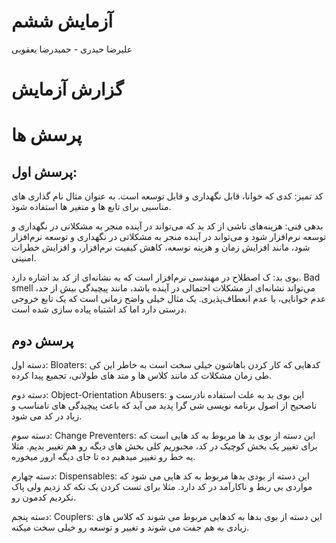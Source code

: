 # آزمایش ششم
علیرضا حیدری - حمیدرضا یعقوبی
# گزارش آزمایش

# پرسش ها
## پرسش اول:
کد تمیز: کدی که خوانا، قابل نگهداری و قابل توسعه است. به عنوان مثال نام گذاری های مناسبی برای تابع ها و متغیر ها استفاده شود.  

بدهی فنی: هزینه‌های ناشی از کد بد که می‌تواند در آینده منجر به مشکلاتی در نگهداری و توسعه نرم‌افزار شود و می‌تواند در آینده منجر به مشکلاتی در نگهداری و توسعه نرم‌افزار شود، مانند افزایش زمان و هزینه توسعه، کاهش کیفیت نرم‌افزار، و افزایش خطرات امنیتی.  

بوی بد: ک اصطلاح در مهندسی نرم‌افزار است که به نشانه‌ای از کد بد اشاره دارد. Bad smell می‌تواند نشانه‌ای از مشکلات احتمالی در آینده باشد، مانند پیچیدگی بیش از حد، عدم خوانایی، یا عدم انعطاف‌پذیری. یک مثال خیلی واضح زمانی است که یک تابع خروجی درستی دارد اما کد اشتباه پیاده سازی شده است.  

## پرسش دوم
دسته اول: Bloaters: کدهایی که کار کردن باهاشون خیلی سخت است به خاطر این کی طی زمان مشکلات کد مانند کلاس ها و متد های طولانی، تجمیع پیدا کرده.  

دسته دوم: Object-Orientation Abusers: این بوی بد به علت استفاده نادرست و ناصحیح از اصول برنامه نویسی شی گرا پدید می آید که باعث پیچیدگی های نامناسب و زیاد در کد می شود.  
   
دسته سوم: Change Preventers: این دسته از بوی بد ها مربوط به کد هایی است که برای تغییر یک بخش کوچیک در کد، مجبوریم کلی بخش های دیگه رو هم تغییر بدیم. مثلا یه خط رو تغییر میدهیم ده تا جای دیگه ارور میخوره.  

دسته چهارم: Dispensables: این دسته از بودی بدها مربوط به کد هایی می شود که مواردی بی ربط و ناکارآمد در کد دارد. مثلا برای تست کردن یک تکه کد زدیم ولی پاک نکردیم کدمون رو.  

دسته پنجم: Couplers: این دسته از بوی بدها به کدهایی مربوط می شوند که کلاس های زیادی به هم جفت می شوند و تغییر و توسعه رو خیلی سخت میکنه.
